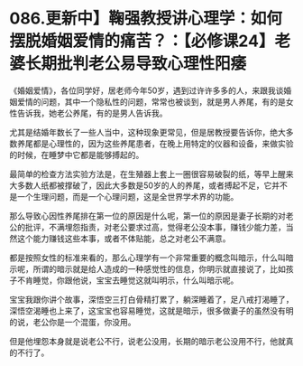 # 086.更新中】鞠强教授讲心理学：如何摆脱婚姻爱情的痛苦？：【必修课24】老婆长期批判老公易导致心理性阳痿

《婚姻爱情》，各位同学好，居老师今年50岁，遇到过许许多多的人，来跟我谈婚姻爱情的问题，其中一个隐私性的问题，常常也被谈到，就是男人养尾，有的是女性告诉我，她老公养尾，有的是男人告诉我。

尤其是结婚年数长了一些人当中，这种现象更常见，但是居教授要告诉你，绝大多数养尾都是心理性的，因为这些养尾患者，在晚上用特定的仪器和设备，来做实验的时候，在睡梦中它都是能够搏起的。

最简单的检查方法实验方法是，在生殖器上套上一圈很容易破裂的纸，等早上醒来大多数人纸都被撑破了，因此大多数是50岁的人的养尾，或者搏起不足，它并不是一个生理问题，而是一个心理问题，这是全世界学术界的功能。

那么导致心因性养尾排在第一位的原因是什么呢，第一位的原因是妻子长期的对老公的批评，不满埋怨指责，对老公要求过高，觉得老公没本事，赚钱少能力差，当然这个能力赚钱这些本事，或者不体贴能，总之对老公不满意。

都是按照女性的标准来看的，那么心理学有一个非常重要的概念叫暗示，什么叫暗示呢，所谓的暗示就是给人造成的一种感觉性的信息，你明示就直接说了，比如孩子不肯睡觉，你跟他说，宝宝去睡觉这就叫明示，什么叫暗示呢。

宝宝我跟你讲个故事，深悟空三打白骨精打累了，躺深睡着了，足八戒打渴睡了，深悟空渴睡也上来了，这宝宝也容易睡觉，这就是暗示，很多做妻子的虽然没有明的说，老公你是一个混蛋，你没用。

但是他埋怨本身就是说老公不行，说老公没用，长期的暗示老公没用不行，他就真的不行了。